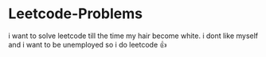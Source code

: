 # Leetcode-Problems
i want to solve leetcode till the time my hair become white.
i dont like myself and i want to be unemployed so i do leetcode :thumbsup: 
